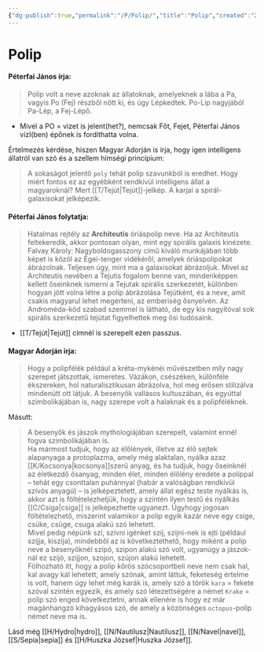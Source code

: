 ```yaml
---
{"dg-publish":true,"permalink":"/P/Polip/","title":"Polip","created":"2023-11-18T09:05","updated":"2024-10-25T23:50"}
---
```



# Polip

#### Péterfai János írja:

> Polip volt a neve azoknak az állatoknak, amelyeknek a lába a Pa, vagyis Po (Fej) részből nőtt ki, és úgy Lépkedtek. Po-Lip nagyjából Pa-Lép, a Fej-Lépő.  
- Mivel a PO = vizet is jelent(het?), nemcsak Főt, Fejet, Péterfai János vízl(ben) épőnek is fordíthatta volna.  

Értelmezés kérdése, hiszen Magyar Adorján is írja, hogy igen intelligens állatról van szó és a szellem hímségi princípium:  
> A sokaságot jelentő `poly` tehát polip szavunkból is eredhet. Hogy miért fontos ez az egyébként rendkívül intelligens állat a magyaroknál? Mert [[T/Tejút\|Tejút]]-jelkép. A karjai a spirál-galaxisokat jelképezik.  

#### Péterfai János folytatja:

> Hatalmas rejtély az **Architeutis** óriáspolip neve. Ha az Architeutis feltekeredik, akkor pontosan olyan, mint egy spirális galaxis kinézete. Falvay Károly: Nagyboldogasszony című kiváló munkájában több képet is közöl az Égei-tenger vidékéről, amelyek óriáspolipokat ábrázolnak. Teljesen úgy, mint ma a galaxisokat ábrázoljuk. Mivel az Architeutis nevében a Tejutis fogalom benne van, mindenképpen kellett őseinknek ismerni a Tejutak spirális szerkezetét, különben hogyan jött volna létre a polip ábrázolása Tejútként, és a neve, amit csakis magyarul lehet megérteni, az emberiség ősnyelvén. Az Androméda-köd szabad szemmel is látható, de egy kis nagyítóval sok spirális szerkezetű tejútat figyelhettek meg ősi tudósaink.  
- [[T/Tejút\|Tejút]] címnél is szerepelt ezen passzus.

#### Magyar Adorján írja:

> Hogy a polipfélék például a kréta-mykénéi művészetben míly nagy szerepet játszottak, ismeretes. Vázákon, csészéken, különféle ékszereken, hol naturalisztikusan ábrázolva, hol meg erősen stilizálva mindenütt ott látjuk. A besenyők vallásos kultuszában, és egyúttal szimbolikájában is, nagy szerepe volt a halaknak és a polipféléknek.  

Másutt:  
> A besenyők és jászok mythologiájában szerepelt, valamint ennél fogva szimbolikájában is.  
> Ha mármost tudjuk, hogy az élőlények, illetve az élő sejtek alapanyaga a protoplazma, amely még alaktalan, nyálka azaz [[K/Kocsonya\|kocsonya]]szerű anyag, és ha tudjuk, hogy őseinknél az életkezdő ősanyag, minden élet, minden élőlény eredete a polippal – tehát egy csonttalan puhánnyal (habár a valóságban rendkívül szívós anyagú) – is jelképeztetett, amely állat egész teste nyálkás is, akkor azt is föltételezhetjük, hogy a szintén ilyen testű és nyálkás [[C/Csiga\|csiga]] is jelképezhette ugyanezt. Úgyhogy jogosan föltételezhető, miszerint valamikor a polip egyik kazár neve egy csige, csüke, csüge, csuga alakú szó lehetett.  
> Mivel pedig népünk szí, szívni igénket szíj, szijni-nek is ejti (például szíjja, kiszíja), mindebből az is következtethető, hogy miként a polip neve a besenyőknél szípó, szipon alakú szó volt, ugyanúgy a jászok-nál ez szijó, szijjon, szojon, szüjon alakú lehetett.  
> Fölhozható itt, hogy a polip kőrös szócsoportbeli neve nem csak hal, kal avagy kál lehetett, amely szónak, amint láttuk, feketeség értelme is volt, hanem úgy lehet még karák is, amely szó a török `kara` = fekete szóval szintén egyezik, és amely szó létezettségére a német `Krake` = polip szó enged következtetni, annak ellenére is hogy ez már magánhangzó kihagyásos szó, de amely a közönséges `octopus`-polip német neve ma is.  

Lásd még [[H/Hydro\|hydro]], [[N/Nautilusz\|Nautilusz]], [[N/Navel\|navel]], [[S/Sepia\|sepia]] és [[H/Huszka József\|Huszka József]].  
  